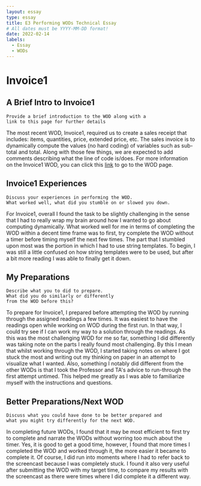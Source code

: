 ```yaml
---
layout: essay
type: essay
title: E3 Performing WODs Technical Essay
# All dates must be YYYY-MM-DD format!
date: 2022-02-14
labels:
  - Essay
  - WODs
---
```



# Invoice1


## A Brief Intro to Invoice1

```
Provide a brief introduction to the WOD along with a 
link to this page for further details
```

The most recent WOD, Invoice1, required us to create a sales receipt that includes: items, quantities, price, extended price, etc. The sales invoice is to dynamically compute the values (no hard coding) of variables such as sub-total and total. Along with those few things, we are expected to add comments describing what the line of code is/does. For more information on the Invoice1 WOD, you can click this <a href="https://dport96.github.io/ITM352/morea/060.expressions-operators/experience-invoice1.html">link</a> to go to the WOD page.

## Invoice1 Experiences

```
Discuss your experiences in performing the WOD. 
What worked well, what did you stumble on or slowed you down.
```
For Invoice1, overall I found the task to be slightly challenging in the sense that I had to really wrap my brain around how I wanted to go about computing dynamically. What worked well for me in terms of completing the WOD within a decent time frame was to first, try complete the WOD without a timer before timing myself the next few times. The part that I stumbled upon most was the portion in which I had to use string templates. To begin, I was still a little confused on how string templates were to be used, but after a bit more reading I was able to finally get it down.

## My Preparations

```
Describe what you to did to prepare. 
What did you do similarly or differently
from the WOD before this?
```

To prepare for Invoice1, I prepared before attempting the WOD by running through the assigned readings a few times. It was easiest to have the readings open while working on WOD during the first run. In that way, I could try see if I can work my way to a solution through the readings. As this was the most challenging WOD for me so far, something I did differently was taking note on the parts I really found most challenging. By this I mean that whilst working through the WOD, I started taking notes on where I got stuck the most and writing out my thinking on paper in an attempt to visualize what I wanted. Also, something I notably did different from the other WODs is that I took the Professor and TA's advice to run-through the first attempt untimed. This helped me greatly as I was able to familiarize myself with the instructions and questions. 

## Better Preparations/Next WOD

```
Discuss what you could have done to be better prepared and 
what you might try differently for the next WOD.
```

In completing future WODs, I found that it may be most efficient to first try to complete and narrate the WODs without worring too much about the timer. Yes, it is good to get a good time, however, I found that more times I completed the WOD and worked through it, the more easier it became to complete it. Of course, I did run into moments where I had to refer back to the screencast because I was completely stuck. I found it also very useful after submitting the WOD with my target time, to compare my results with the screencast as there were times where I did complete it a different way. 